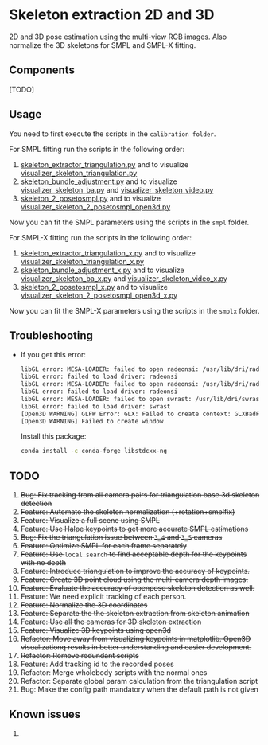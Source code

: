 # Skeleton extraction 2D and 3D

2D and 3D pose estimation using the multi-view RGB images. Also normalize the 3D skeletons for SMPL and SMPL-X fitting.


## Components

[TODO]


## Usage

You need to first execute the scripts in the `calibration folder`.

For SMPL fitting run the scripts in the following order:
1. [skeleton_extractor_triangulation.py](skeleton_extractor_triangulation.py) and to visualize [visualizer_skeleton_triangulation.py](visualizer_skeleton_triangulation.py)
1. [skeleton_bundle_adjustment.py](skeleton_bundle_adjustment.py) and to visualize [visualizer_skeleton_ba.py](visualizer_skeleton_ba.py) and [visualizer_skeleton_video.py](visualizer_skeleton_video.py)
1. [skeleton_2_posetosmpl.py](skeleton_2_posetosmpl.py) and to visualize [visualizer_skeleton_2_posetosmpl_open3d.py](visualizer_skeleton_2_posetosmpl_open3d.py)

Now you can fit the SMPL parameters using the scripts in the `smpl` folder.

For SMPL-X fitting run the scripts in the following order:
1. [skeleton_extractor_triangulation_x.py](skeleton_extractor_triangulation_x.py) and to visualize [visualizer_skeleton_triangulation_x.py](visualizer_skeleton_triangulation_x.py)
1. [skeleton_bundle_adjustment_x.py](skeleton_bundle_adjustment_x.py) and to visualize [visualizer_skeleton_ba_x.py](visualizer_skeleton_ba_x.py) and [visualizer_skeleton_video_x.py](visualizer_skeleton_video_x.py)
1. [skeleton_2_posetosmpl_x.py](skeleton_2_posetosmpl_x.py) and to visualize [visualizer_skeleton_2_posetosmpl_open3d_x.py](visualizer_skeleton_2_posetosmpl_open3d_x.py)

Now you can fit the SMPL-X parameters using the scripts in the `smplx` folder.


## Troubleshooting

- If you get this error:

    ```bash
    libGL error: MESA-LOADER: failed to open radeonsi: /usr/lib/dri/radeonsi_dri.so: cannot open shared object file: No such file or directory (search paths /usr/lib/x86_64-linux-gnu/dri:\$${ORIGIN}/dri:/usr/lib/dri, suffix _dri)
    libGL error: failed to load driver: radeonsi
    libGL error: MESA-LOADER: failed to open radeonsi: /usr/lib/dri/radeonsi_dri.so: cannot open shared object file: No such file or directory (search paths /usr/lib/x86_64-linux-gnu/dri:\$${ORIGIN}/dri:/usr/lib/dri, suffix _dri)
    libGL error: failed to load driver: radeonsi
    libGL error: MESA-LOADER: failed to open swrast: /usr/lib/dri/swrast_dri.so: cannot open shared object file: No such file or directory (search paths /usr/lib/x86_64-linux-gnu/dri:\$${ORIGIN}/dri:/usr/lib/dri, suffix _dri)
    libGL error: failed to load driver: swrast
    [Open3D WARNING] GLFW Error: GLX: Failed to create context: GLXBadFBConfig
    [Open3D WARNING] Failed to create window
    ```

    Install this package:

    ```bash
    conda install -c conda-forge libstdcxx-ng
    ```


## TODO

1. ~~Bug: Fix tracking from all camera pairs for triangulation base 3d skeleton detection~~
1. ~~Feature: Automate the skeleton normalization (+rotation+smplfix)~~
1. ~~Feature: Visualize a full scene using SMPL~~
1. ~~Feature: Use Halpe keypoints to get more accurate SMPL estimations~~
1. ~~Bug: Fix the triangulation issue between `3_4` and `3_5` cameras~~
1. ~~Feature: Optimize SMPL for each frame separately~~
1. ~~Feature: Use `local search` to find acceptable depth for the keypoints with no depth~~
1. ~~Feature: Introduce triangulation to improve the accuracy of keypoints.~~
1. ~~Feature: Create 3D point cloud using the multi-camera depth images.~~
1. ~~Feature: Evaluate the accuracy of openpose skeleton detection as well.~~
1. Feature: We need explicit tracking of each person.
1. ~~Feature: Normalize the 3D coordinates~~
1. ~~Feature: Separate the the skeleton extraction from skeleton animation~~
1. ~~Feature: Use all the cameras for 3D skeleton extraction~~
1. ~~Feature: Visualize 3D keypoints using open3d~~
1. ~~Refactor: Move away from visualizing keypoints in matplotlib. Open3D visualizationq results in better understanding and easier development.~~
1. ~~Refactor: Remove redundant scripts~~
1. Feature: Add tracking id to the recorded poses
1. Refactor: Merge wholebody scripts with the normal ones
1. Refactor: Separate global param calculation from the triangulation script
1. Bug: Make the config path mandatory when the default path is not given


## Known issues

1.
